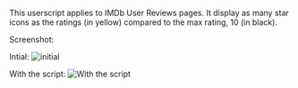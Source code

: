 This userscript applies to IMDb User Reviews pages. It display as many star icons as the ratings (in yellow) compared to the max rating, 10 (in black).

Screenshot:

Intial:
![initial](https://i.imgur.com/ApMIFAK.jpg)

With the script:
![With the script](https://i.imgur.com/QNZIhxd.jpg)
